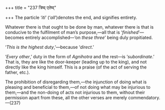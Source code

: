 +++
title = "237 त्रिष्व् एतेष्व्"

+++
The particle ‘*iti*’ (‘*all*’)denotes the end, and signifies entirety.

Whatever there is that ought to be done by man, whatever there is that
is conducive to the fulfilment of man’s purpose,—all that is
‘*finished*’—becomes entirely accomplished—‘on *these three*’ being duly
propitiated.

‘*This is the highest* *duty*,’—because ‘*direct*.’

‘*Every other*,’ duty in the form of *Agnihotra* and the rest—is
‘*subordinate*.’ That is, they are like the door-keeper (leading up to
the king), and not directly like the king himself. This is a praise (of
the act of serving the father, etc.).

The prohibition of disregarding them,—the injunction of doing what is
pleasing and beneficial to them,—of not doing what may be injurious to
them,—and the non-doing of acts not injurious to them, without their
permission apart from these, all the other verses are merely
commendatory.—(237)


